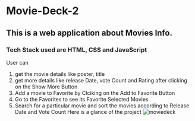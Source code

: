 # Movie-Deck-2
## This is a web application about Movies Info.
### Tech Stack used are HTML, CSS and JavaScript
User can
1. get the movie details like poster, title
2. get more details like release Date, vote Count and Rating after clicking on the Show More Button
3. Add a movie to Favorite by Clciking on the Add to Favorite Button
4. Go to the Favorites to see its Favorite Selected Movies
5. Search for a particular movie and sort the movies according to Release Date and Vote Count
Here is a glance of the project
![moviedeck](https://user-images.githubusercontent.com/120268868/233845631-fa36e276-5e53-425d-9203-799f472ee59e.JPG)
